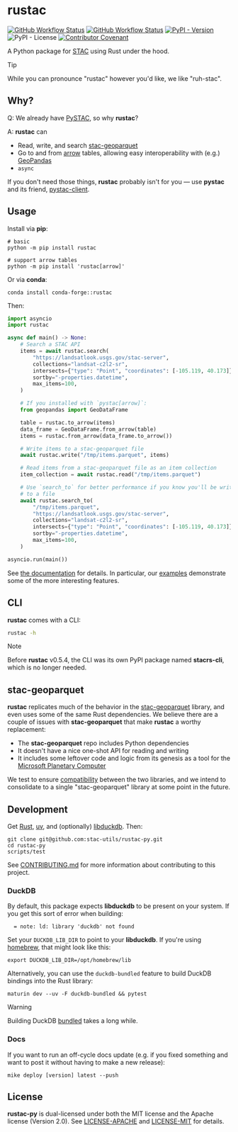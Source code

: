 # rustac

[![GitHub Workflow Status](https://img.shields.io/github/actions/workflow/status/stac-utils/rustac-py/ci.yaml?branch=main&style=for-the-badge)](https://github.com/stac-utils/rustac-py/actions/workflows/ci.yaml)
[![GitHub Workflow Status](https://img.shields.io/github/actions/workflow/status/stac-utils/rustac-py/docs.yaml?branch=main&style=for-the-badge&label=Docs)](https://stac-utils.github.io/rustac-py/latest/)
[![PyPI - Version](https://img.shields.io/pypi/v/rustac?style=for-the-badge)](https://pypi.org/project/rustac)
![PyPI - License](https://img.shields.io/pypi/l/rustac?style=for-the-badge)
[![Contributor Covenant](https://img.shields.io/badge/Contributor%20Covenant-2.1-4baaaa.svg?style=for-the-badge)](./CODE_OF_CONDUCT)

A Python package for [STAC](https://stacspec.org/) using Rust under the hood.

> [!TIP]
> While you can pronounce "rustac" however you'd like, we like "ruh-stac".

## Why?

Q: We already have [PySTAC](https://github.com/stac-utils/pystac), so why **rustac**?

A: **rustac** can

- Read, write, and search [stac-geoparquet](https://github.com/stac-utils/stac-geoparquet)
- Go to and from [arrow](https://arrow.apache.org/) tables, allowing easy interoperability with (e.g.) [GeoPandas](https://geopandas.org/en/stable/)
- `async`

If you don't need those things, **rustac** probably isn't for you — use **pystac** and its friend, [pystac-client](https://github.com/stac-utils/pystac-client).

## Usage

Install via **pip**:

```shell
# basic
python -m pip install rustac

# support arrow tables
python -m pip install 'rustac[arrow]'
```

Or via **conda**:

```shell
conda install conda-forge::rustac
```

Then:

```python exec="on" source="above"
import asyncio
import rustac

async def main() -> None:
    # Search a STAC API
    items = await rustac.search(
        "https://landsatlook.usgs.gov/stac-server",
        collections="landsat-c2l2-sr",
        intersects={"type": "Point", "coordinates": [-105.119, 40.173]},
        sortby="-properties.datetime",
        max_items=100,
    )

    # If you installed with `pystac[arrow]`:
    from geopandas import GeoDataFrame

    table = rustac.to_arrow(items)
    data_frame = GeoDataFrame.from_arrow(table)
    items = rustac.from_arrow(data_frame.to_arrow())

    # Write items to a stac-geoparquet file
    await rustac.write("/tmp/items.parquet", items)

    # Read items from a stac-geoparquet file as an item collection
    item_collection = await rustac.read("/tmp/items.parquet")

    # Use `search_to` for better performance if you know you'll be writing the items
    # to a file
    await rustac.search_to(
        "/tmp/items.parquet",
        "https://landsatlook.usgs.gov/stac-server",
        collections="landsat-c2l2-sr",
        intersects={"type": "Point", "coordinates": [-105.119, 40.173]},
        sortby="-properties.datetime",
        max_items=100,
    )

asyncio.run(main())
```

See [the documentation](https://stac-utils.github.io/rustac-py) for details.
In particular, our [examples](https://stac-utils.github.io/rustac-py/latest/generated/gallery/) demonstrate some of the more interesting features.

## CLI

**rustac** comes with a CLI:

```bash exec="on" source="above" result="text"
rustac -h
```

> [!NOTE]
> Before **rustac** v0.5.4, the CLI was its own PyPI package named **stacrs-cli**, which is no longer needed.

## stac-geoparquet

**rustac** replicates much of the behavior in the [stac-geoparquet](https://github.com/stac-utils/stac-geoparquet) library, and even uses some of the same Rust dependencies.
We believe there are a couple of issues with **stac-geoparquet** that make **rustac** a worthy replacement:

- The **stac-geoparquet** repo includes Python dependencies
- It doesn't have a nice one-shot API for reading and writing
- It includes some leftover code and logic from its genesis as a tool for the [Microsoft Planetary Computer](https://planetarycomputer.microsoft.com/)

We test to ensure [compatibility](https://github.com/stac-utils/stac-rs/blob/main/scripts/validate-stac-geoparquet) between the two libraries, and we intend to consolidate to a single "stac-geoparquet" library at some point in the future.

## Development

Get [Rust](https://rustup.rs/), [uv](https://docs.astral.sh/uv/getting-started/installation/), and (optionally) [libduckdb](https://duckdb.org/docs/installation/index).
Then:

```shell
git clone git@github.com:stac-utils/rustac-py.git
cd rustac-py
scripts/test
```

See [CONTRIBUTING.md](./CONTRIBUTING.md) for more information about contributing to this project.

### DuckDB

By default, this package expects **libduckdb** to be present on your system.
If you get this sort of error when building:

```shell
  = note: ld: library 'duckdb' not found
```

Set your `DUCKDB_LIB_DIR` to point to your **libduckdb**.
If you're using [homebrew](https://brew.sh/), that might look like this:

```shell
export DUCKDB_LIB_DIR=/opt/homebrew/lib
```

Alternatively, you can use the `duckdb-bundled` feature to build DuckDB bindings into the Rust library:

```shell
maturin dev --uv -F duckdb-bundled && pytest
```

> [!WARNING]
> Building DuckDB [bundled](https://github.com/duckdb/duckdb-rs?tab=readme-ov-file#notes-on-building-duckdb-and-libduckdb-sys) takes a long while.

### Docs

If you want to run an off-cycle docs update (e.g. if you fixed something and want to post it without having to make a new release):

```shell
mike deploy [version] latest --push
```

## License

**rustac-py** is dual-licensed under both the MIT license and the Apache license (Version 2.0).
See [LICENSE-APACHE](./LICENSE-APACHE) and [LICENSE-MIT](./LICENSE-MIT) for details.
